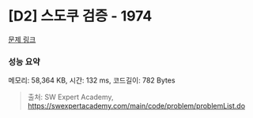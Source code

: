 # [D2] 스도쿠 검증 - 1974 

[문제 링크](https://swexpertacademy.com/main/code/problem/problemDetail.do?contestProbId=AV5Psz16AYEDFAUq) 

### 성능 요약

메모리: 58,364 KB, 시간: 132 ms, 코드길이: 782 Bytes



> 출처: SW Expert Academy, https://swexpertacademy.com/main/code/problem/problemList.do